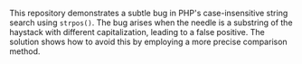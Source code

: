 This repository demonstrates a subtle bug in PHP's case-insensitive string search using `strpos()`. The bug arises when the needle is a substring of the haystack with different capitalization, leading to a false positive. The solution shows how to avoid this by employing a more precise comparison method.